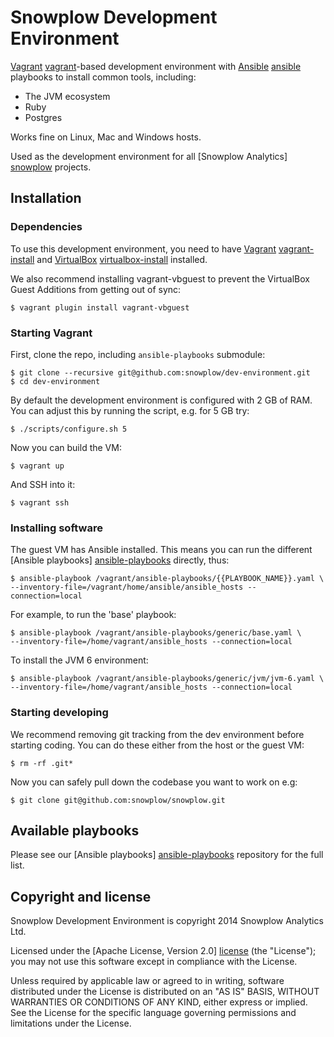 # Snowplow Development Environment

[Vagrant] [vagrant]-based development environment with [Ansible] [ansible] playbooks to install common tools, including:

* The JVM ecosystem
* Ruby
* Postgres

Works fine on Linux, Mac and Windows hosts.

Used as the development environment for all [Snowplow Analytics] [snowplow] projects.

## Installation

### Dependencies

To use this development environment, you need to have [Vagrant] [vagrant-install] and [VirtualBox] [virtualbox-install] installed.

We also recommend installing vagrant-vbguest to prevent the VirtualBox Guest Additions from getting out of sync:

	$ vagrant plugin install vagrant-vbguest

### Starting Vagrant

First, clone the repo, including `ansible-playbooks` submodule:

	$ git clone --recursive git@github.com:snowplow/dev-environment.git
	$ cd dev-environment

By default the development environment is configured with 2 GB of RAM. You can adjust this by running the script, e.g. for 5 GB try:

	$ ./scripts/configure.sh 5

Now you can build the VM:

	$ vagrant up

And SSH into it:

	$ vagrant ssh

### Installing software

The guest VM has Ansible installed. This means you can run the different [Ansible playbooks] [ansible-playbooks] directly, thus:

```
$ ansible-playbook /vagrant/ansible-playbooks/{{PLAYBOOK_NAME}}.yaml \
--inventory-file=/vagrant/home/ansible/ansible_hosts --connection=local
```

For example, to run the 'base' playbook:

```
$ ansible-playbook /vagrant/ansible-playbooks/generic/base.yaml \
--inventory-file=/home/vagrant/ansible_hosts --connection=local
```

To install the JVM 6 environment:

```
$ ansible-playbook /vagrant/ansible-playbooks/generic/jvm/jvm-6.yaml \
--inventory-file=/home/vagrant/ansible_hosts --connection=local
```

### Starting developing

We recommend removing git tracking from the dev environment before starting coding. You can do these either from the host or the guest VM:

    $ rm -rf .git*

Now you can safely pull down the codebase you want to work on e.g:

    $ git clone git@github.com:snowplow/snowplow.git

## Available playbooks

Please see our [Ansible playbooks] [ansible-playbooks] repository for the full list.

## Copyright and license

Snowplow Development Environment is copyright 2014 Snowplow Analytics Ltd.

Licensed under the [Apache License, Version 2.0] [license] (the "License");
you may not use this software except in compliance with the License.

Unless required by applicable law or agreed to in writing, software
distributed under the License is distributed on an "AS IS" BASIS,
WITHOUT WARRANTIES OR CONDITIONS OF ANY KIND, either express or implied.
See the License for the specific language governing permissions and
limitations under the License.

[vagrant]: http://vagrantup.com
[vagrant-install]: http://docs.vagrantup.com/v2/installation/index.html
[virtualbox]: https://www.virtualbox.org
[virtualbox-install]: https://www.virtualbox.org/wiki/Downloads
[ansible]: http://www.ansibleworks.com/

[snowplow]: http://snowplowanalytics.com

[ansible-playbooks]: https://github.com/snowplow/ansible-playbooks

[license]: http://www.apache.org/licenses/LICENSE-2.0
